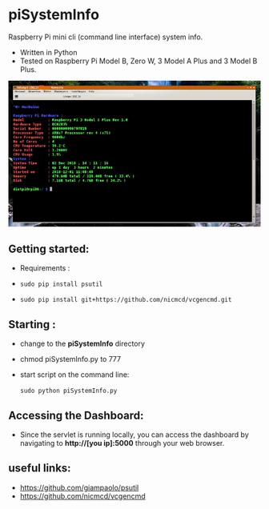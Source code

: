 # piSystemInfo
Raspberry Pi mini cli (command line interface) system info.

* Written in Python
* Tested on Raspberry Pi Model B, Zero W, 3 Model A Plus and 3 Model B Plus. 

<img src="schreenshot/piSystemInfo.png" width="800">

## Getting started: ##
* Requirements : 

* `sudo pip install psutil`
* `sudo pip install git+https://github.com/nicmcd/vcgencmd.git`

## Starting : ##
* change to the **piSystemInfo** directory
* chmod piSystemInfo.py to 777
* start script on the command line:

  `sudo python piSystemInfo.py`

## Accessing the Dashboard: ##
* Since the servlet is running locally, you can access the dashboard by navigating to **http://[you ip]:5000** through your web browser.

## useful links: ##
*  https://github.com/giampaolo/psutil
*  https://github.com/nicmcd/vcgencmd
